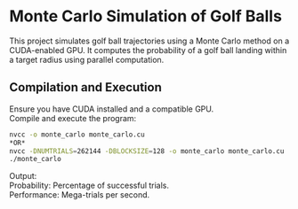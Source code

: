# Monte Carlo Simulation of Golf Balls

This project simulates golf ball trajectories using a Monte Carlo method on a CUDA-enabled GPU. It computes the probability of a golf ball landing within a target radius using parallel computation.


## Compilation and Execution
Ensure you have CUDA installed and a compatible GPU.  
Compile and execute the program:  
   ```bash
   nvcc -o monte_carlo monte_carlo.cu  
   *OR*  
   nvcc -DNUMTRIALS=262144 -DBLOCKSIZE=128 -o monte_carlo monte_carlo.cu  ~ If you want to control Number of trials and blocksize  
   ./monte_carlo
   ```
  Output:  
           Probability: Percentage of successful trials.  
           Performance: Mega-trials per second.  
  

 

